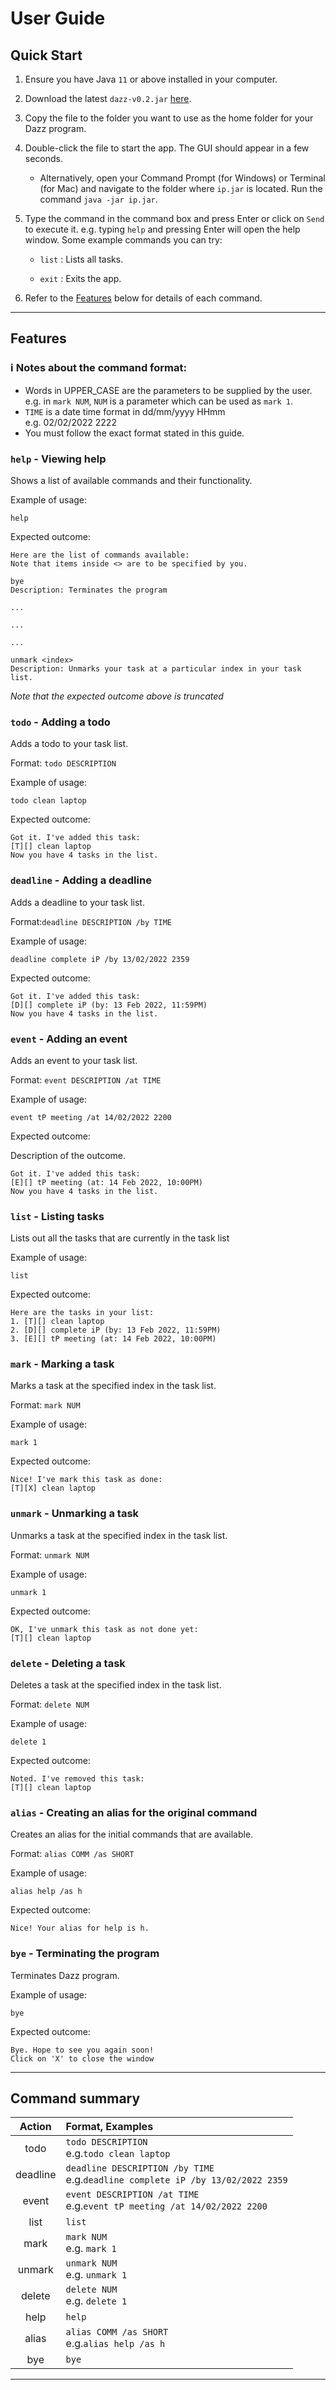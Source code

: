 # User Guide

## Quick Start
1. Ensure you have Java ```11``` or above installed in your computer.
2. Download the latest ```dazz-v0.2.jar``` [here](https://github.com/DALIN-Prog/ip/releases/tag/A-Release).
3. Copy the file to the folder you want to use as the home folder for your Dazz program.
4. Double-click the file to start the app. The GUI should appear in a few seconds.
   - Alternatively, open your Command Prompt (for Windows) or Terminal (for Mac) and navigate to the folder where ```ip.jar``` is located. Run the command ```java -jar ip.jar```.
5. Type the command in the command box and press Enter or click on ```Send``` to execute it. e.g. typing ```help``` and pressing Enter will open the help window.
   Some example commands you can try:

   - ```list``` : Lists all tasks.

   - ```exit``` : Exits the app.

6. Refer to the [Features](https://dalin-prog.github.io/ip/#features) below for details of each command.

---

## Features

### ℹ️ Notes about the command format:
- Words in UPPER_CASE are the parameters to be supplied by the user.  
e.g. in `mark NUM`, `NUM` is a parameter which can be used as `mark 1`.
- `TIME` is a date time format in dd/mm/yyyy HHmm  
e.g. 02/02/2022 2222
- You must follow the exact format stated in this guide.

### `help` - Viewing help

Shows a list of available commands and their functionality.

Example of usage: 

`help`

Expected outcome:

```
Here are the list of commands available:
Note that items inside <> are to be specified by you.

bye
Description: Terminates the program

...

...

...

unmark <index> 
Description: Unmarks your task at a particular index in your task list.
```
*Note that the expected outcome above is truncated*

### `todo` - Adding a todo

Adds a todo to your task list.

Format: `todo DESCRIPTION`

Example of usage:

`todo clean laptop`

Expected outcome:

```
Got it. I've added this task:
[T][] clean laptop
Now you have 4 tasks in the list.
```

### `deadline` - Adding a deadline

Adds a deadline to your task list.

Format:`deadline DESCRIPTION /by TIME`

Example of usage:

`deadline complete iP /by 13/02/2022 2359`

Expected outcome:

```
Got it. I've added this task:
[D][] complete iP (by: 13 Feb 2022, 11:59PM)
Now you have 4 tasks in the list.
```

### `event` - Adding an event

Adds an event to your task list.

Format: `event DESCRIPTION /at TIME`

Example of usage:

`event tP meeting /at 14/02/2022 2200`

Expected outcome:

Description of the outcome.

```
Got it. I've added this task:
[E][] tP meeting (at: 14 Feb 2022, 10:00PM)
Now you have 4 tasks in the list.
```

### `list` - Listing tasks

Lists out all the tasks that are currently in the task list

Example of usage:

`list`

Expected outcome:

```
Here are the tasks in your list:
1. [T][] clean laptop
2. [D][] complete iP (by: 13 Feb 2022, 11:59PM)
3. [E][] tP meeting (at: 14 Feb 2022, 10:00PM)
```

### `mark` - Marking a task

Marks a task at the specified index in the task list.

Format: `mark NUM`

Example of usage:

`mark 1`

Expected outcome:

```
Nice! I've mark this task as done:
[T][X] clean laptop
```

### `unmark` - Unmarking a task

Unmarks a task at the specified index in the task list.

Format: `unmark NUM`

Example of usage:

`unmark 1`

Expected outcome:

```
OK, I've unmark this task as not done yet:
[T][] clean laptop
```

### `delete` - Deleting a task

Deletes a task at the specified index in the task list.

Format: `delete NUM`

Example of usage:

`delete 1`

Expected outcome:

```
Noted. I've removed this task:
[T][] clean laptop
```

### `alias` - Creating an alias for the original command

Creates an alias for the initial commands that are available.

Format: `alias COMM /as SHORT`

Example of usage:

`alias help /as h`

Expected outcome:

```
Nice! Your alias for help is h.
```

### `bye` - Terminating the program

Terminates Dazz program.

Example of usage:

`bye`

Expected outcome:

```
Bye. Hope to see you again soon!
Click on 'X' to close the window
```
---

## Command summary


|   Action   | Format, Examples                                                                    |
|:----------:|:------------------------------------------------------------------------------------|
|    todo    | `todo DESCRIPTION`<br/>e.g.`todo clean laptop`                                      |
|  deadline  | `deadline DESCRIPTION /by TIME`<br/>e.g.`deadline complete iP /by 13/02/2022 2359`  |
|   event    | `event DESCRIPTION /at TIME`<br/>e.g.`event tP meeting /at 14/02/2022 2200`         |
|    list    | `list`                                                                              |
|    mark    | `mark NUM`<br/>e.g. `mark 1`                                                        |
|   unmark   | `unmark NUM`<br/>e.g. `unmark 1`                                                    |
|   delete   | `delete NUM`<br/>e.g. `delete 1`                                                    |
|    help    | `help`                                                                              |
|   alias    | `alias COMM /as SHORT`<br/>e.g.`alias help /as h`                                   |
|    bye     | `bye`                                                                               |

---
